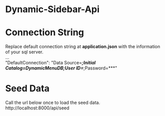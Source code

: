 # Dynamic-Sidebar-Api

# Connection String
Replace default connection string at <b>application.json</b> with the information of your sql server.<br />
...<br />
"DefaultConnection": "Data Source=***;Initial Catalog=DynamicMenuDB;User ID=***;Password=***"<br />

# Seed Data
Call the url below once to load the seed data.<br />
http://localhost:8000/api/seed
